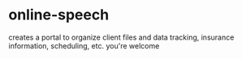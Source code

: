 # online-speech
creates a portal to organize client files and data tracking, insurance information, scheduling, etc. you're welcome
